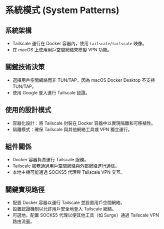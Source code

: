 # 系統模式 (System Patterns)

## 系統架構
- Tailscale 運行在 Docker 容器內，使用 `tailscale/tailscale` 映像。
- 在 macOS 上使用用戶空間網絡來模擬 VPN 功能。

## 關鍵技術決策
- 選擇用戶空間網絡而非 TUN/TAP，因為 macOS Docker Desktop 不支持 TUN/TAP。
- 使用 Google 登入進行 Tailscale 認證。

## 使用的設計模式
- 容器化設計：將 Tailscale 封裝在 Docker 容器中以實現隔離和可移植性。
- 隔離模式：確保 Tailscale 與其他網絡工具或 VPN 獨立運行。

## 組件關係
- Docker 容器負責運行 Tailscale 服務。
- Tailscale 服務通過用戶空間網絡與外部網絡進行通信。
- 本地主機可能通過 SOCKS5 代理與 Tailscale VPN 交互。

## 關鍵實現路徑
- 配置 Docker 容器以運行 Tailscale 並設置用戶空間網絡。
- 設置認證機制以允許用戶安全地登入 Tailscale 網絡。
- 可選地，配置 SOCKS5 代理以便其他工具（如 Surge）通過 Tailscale VPN 路由流量。
